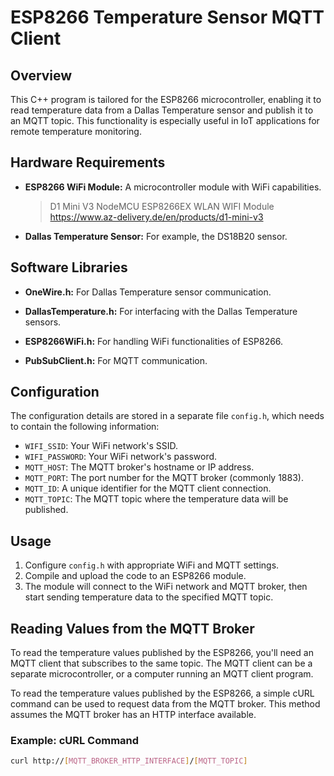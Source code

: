 # ESP8266 Temperature Sensor MQTT Client

## Overview

This C++ program is tailored for the ESP8266 microcontroller, enabling it to read temperature data from a Dallas Temperature sensor and publish it to an MQTT topic. This functionality is especially useful in IoT applications for remote temperature monitoring.

## Hardware Requirements

- **ESP8266 WiFi Module:** A microcontroller module with WiFi capabilities.
  > D1 Mini V3 NodeMCU ESP8266EX WLAN WIFI Module
<https://www.az-delivery.de/en/products/d1-mini-v3>
- **Dallas Temperature Sensor:** For example, the DS18B20 sensor.

## Software Libraries

- **OneWire.h:** For Dallas Temperature sensor communication.

- **DallasTemperature.h:** For interfacing with the Dallas Temperature sensors.
- **ESP8266WiFi.h:** For handling WiFi functionalities of ESP8266.
- **PubSubClient.h:** For MQTT communication.

## Configuration

The configuration details are stored in a separate file `config.h`, which needs to contain the following information:

- `WIFI_SSID`: Your WiFi network's SSID.
- `WIFI_PASSWORD`: Your WiFi network's password.
- `MQTT_HOST`: The MQTT broker's hostname or IP address.
- `MQTT_PORT`: The port number for the MQTT broker (commonly 1883).
- `MQTT_ID`: A unique identifier for the MQTT client connection.
- `MQTT_TOPIC`: The MQTT topic where the temperature data will be published.

## Usage

1. Configure `config.h` with appropriate WiFi and MQTT settings.
2. Compile and upload the code to an ESP8266 module.
3. The module will connect to the WiFi network and MQTT broker, then start sending temperature data to the specified MQTT topic.

## Reading Values from the MQTT Broker

To read the temperature values published by the ESP8266, you'll need an MQTT client that subscribes to the same topic. The MQTT client can be a separate microcontroller, or a computer running an MQTT client program.

To read the temperature values published by the ESP8266, a simple cURL command can be used to request data from the MQTT broker. This method assumes the MQTT broker has an HTTP interface available.

### Example: cURL Command

```bash
curl http://[MQTT_BROKER_HTTP_INTERFACE]/[MQTT_TOPIC]
